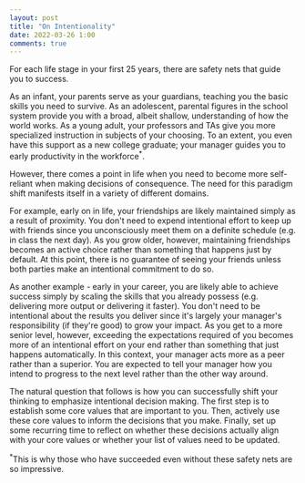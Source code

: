 ```yaml
---
layout: post
title: "On Intentionality"
date: 2022-03-26 1:00
comments: true
---
```


For each life stage in your first 25 years, there are safety nets that guide you to success.

As an infant, your parents serve as your guardians, teaching you the basic skills you need to survive. As an adolescent, parental figures in the school system provide you with a broad, albeit shallow, understanding of how the world works. As a young adult, your professors and TAs give you more specialized instruction in subjects of your choosing. To an extent, you even have this support as a new college graduate; your manager guides you to early productivity in the workforce<sup>*</sup>. 

However, there comes a point in life when you need to become more self-reliant when making decisions of consequence. The need for this paradigm shift manifests itself in a variety of different domains. 

For example, early on in life, your friendships are likely maintained simply as a result of proximity. You don't need to expend intentional effort to keep up with friends since you unconsciously meet them on a definite schedule (e.g. in class the next day). As you grow older, however, maintaining friendships becomes an active choice rather than something that happens just by default. At this point, there is no guarantee of seeing your friends unless both parties make an intentional commitment to do so. 

As another example - early in your career, you are likely able to achieve success simply by scaling the skills that you already possess (e.g. delivering more output or delivering it faster). You don't need to be intentional about the results you deliver since it's largely your manager's responsibility (if they're good) to grow your impact. As you get to a more senior level, however, exceeding the expectations required of you becomes more of an intentional effort on your end rather than something that just happens automatically. In this context, your manager acts more as a peer rather than a superior. You are expected to tell your manager how you intend to progress to the next level rather than the other way around. 

The natural question that follows is how you can successfully shift your thinking to emphasize intentional decision making. The first step is to establish some core values that are important to you. Then, actively use these core values to inform the decisions that you make. Finally, set up some recurring time to reflect on whether these decisions actually align with your core values or whether your list of values need to be updated. 

<sup>*</sup>This is why those who have succeeded even without these safety nets are so impressive. 
